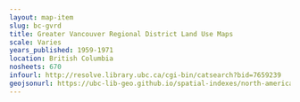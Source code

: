 ```yaml
---
layout: map-item 
slug: bc-gvrd
title: Greater Vancouver Regional District Land Use Maps
scale: Varies
years_published: 1959-1971
location: British Columbia
nosheets: 670
infourl: http://resolve.library.ubc.ca/cgi-bin/catsearch?bid=7659239
geojsonurl: https://ubc-lib-geo.github.io/spatial-indexes/north-america/canada_britishColumbia_gvrd.geojson
---
```

